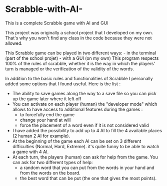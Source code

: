 # Scrabble-with-AI-
This is a complete Scrabble game with AI and GUI

This project was originally a school project that I developed on my own. That's why you won't find any class in the code because they were not allowed.

This Scrabble game can be played in two different ways: - in the terminal (part of the school projet)
                                                        - with a GUI (on my own)
This program respects 100% of the rules of scrabble, whether it is the way in which the players' turn is managed or the verification of the validity of the words.

In addition to the basic rules and functionalities of Scrabble I personally added some options that I found useful.
Here is the list :
  - The ability to save games along the way to a save file so you can pick up the game later where it left off
  - You can activate on each player (human) the "developer mode" which allows to have access to additional features during the games :
    - to forcefully end the game
    - change your hand at will
    - force the placement of a word even if it is not considered valid
  - I have added the possibility to add up to 4 AI to fill the 4 available places (2 human 2 AI for example).
  - At the beginning of the game each AI can be set on 3 different difficulties (Normal, Hard, Extreme). it's quite funny to be able to watch a game with 4 AI.
  - At each turn, the players (human) can ask for help from the game. You can ask for two different types of help: 
    - a random word that you can put from the words in your hand and from the words on the board.
    - the best word that can be put (the one that gives the most points).
